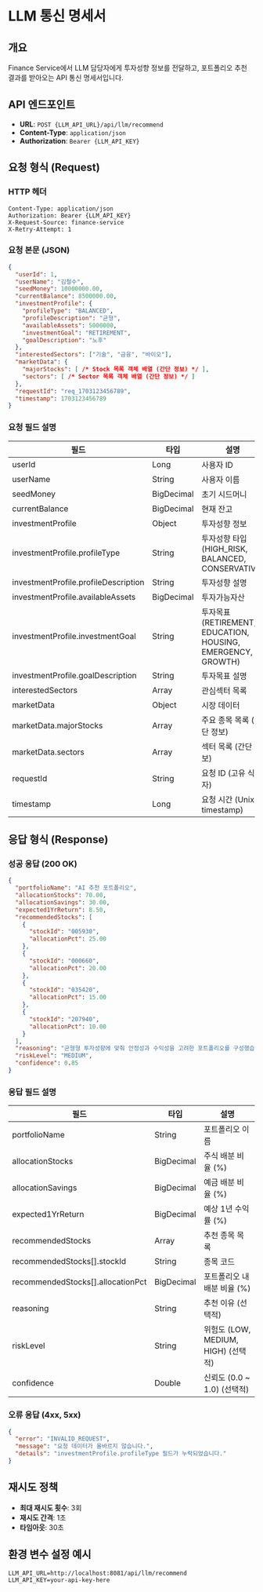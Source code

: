 # LLM 통신 명세서

## 개요
Finance Service에서 LLM 담당자에게 투자성향 정보를 전달하고, 포트폴리오 추천 결과를 받아오는 API 통신 명세서입니다.

## API 엔드포인트
- **URL**: `POST {LLM_API_URL}/api/llm/recommend`
- **Content-Type**: `application/json`
- **Authorization**: `Bearer {LLM_API_KEY}`

## 요청 형식 (Request)

### HTTP 헤더
```
Content-Type: application/json
Authorization: Bearer {LLM_API_KEY}
X-Request-Source: finance-service
X-Retry-Attempt: 1
```

### 요청 본문 (JSON)
```json
{
  "userId": 1,
  "userName": "김철수",
  "seedMoney": 10000000.00,
  "currentBalance": 8500000.00,
  "investmentProfile": {
    "profileType": "BALANCED",
    "profileDescription": "균형",
    "availableAssets": 5000000,
    "investmentGoal": "RETIREMENT",
    "goalDescription": "노후"
  },
  "interestedSectors": ["기술", "금융", "바이오"],
  "marketData": {
    "majorStocks": [ /* Stock 목록 객체 배열 (간단 정보) */ ],
    "sectors": [ /* Sector 목록 객체 배열 (간단 정보) */ ]
  },
  "requestId": "req_1703123456789",
  "timestamp": 1703123456789
}
```

### 요청 필드 설명
| 필드 | 타입 | 설명 |
|------|------|------|
| userId | Long | 사용자 ID |
| userName | String | 사용자 이름 |
| seedMoney | BigDecimal | 초기 시드머니 |
| currentBalance | BigDecimal | 현재 잔고 |
| investmentProfile | Object | 투자성향 정보 |
| investmentProfile.profileType | String | 투자성향 타입 (HIGH_RISK, BALANCED, CONSERVATIVE) |
| investmentProfile.profileDescription | String | 투자성향 설명 |
| investmentProfile.availableAssets | BigDecimal | 투자가능자산 |
| investmentProfile.investmentGoal | String | 투자목표 (RETIREMENT, EDUCATION, HOUSING, EMERGENCY, GROWTH) |
| investmentProfile.goalDescription | String | 투자목표 설명 |
| interestedSectors | Array | 관심섹터 목록 |
| marketData | Object | 시장 데이터 |
| marketData.majorStocks | Array | 주요 종목 목록 (간단 정보) |
| marketData.sectors | Array | 섹터 목록 (간단 정보) |
| requestId | String | 요청 ID (고유 식별자) |
| timestamp | Long | 요청 시간 (Unix timestamp) |

## 응답 형식 (Response)

### 성공 응답 (200 OK)
```json
{
  "portfolioName": "AI 추천 포트폴리오",
  "allocationStocks": 70.00,
  "allocationSavings": 30.00,
  "expected1YrReturn": 8.50,
  "recommendedStocks": [
    {
      "stockId": "005930",
      "allocationPct": 25.00
    },
    {
      "stockId": "000660",
      "allocationPct": 20.00
    },
    {
      "stockId": "035420",
      "allocationPct": 15.00
    },
    {
      "stockId": "207940",
      "allocationPct": 10.00
    }
  ],
  "reasoning": "균형형 투자성향에 맞춰 안정성과 수익성을 고려한 포트폴리오를 구성했습니다.",
  "riskLevel": "MEDIUM",
  "confidence": 0.85
}
```

### 응답 필드 설명
| 필드 | 타입 | 설명 |
|------|------|------|
| portfolioName | String | 포트폴리오 이름 |
| allocationStocks | BigDecimal | 주식 배분 비율 (%) |
| allocationSavings | BigDecimal | 예금 배분 비율 (%) |
| expected1YrReturn | BigDecimal | 예상 1년 수익률 (%) |
| recommendedStocks | Array | 추천 종목 목록 |
| recommendedStocks[].stockId | String | 종목 코드 |
| recommendedStocks[].allocationPct | BigDecimal | 포트폴리오 내 배분 비율 (%) |
| reasoning | String | 추천 이유 (선택적) |
| riskLevel | String | 위험도 (LOW, MEDIUM, HIGH) (선택적) |
| confidence | Double | 신뢰도 (0.0 ~ 1.0) (선택적) |

### 오류 응답 (4xx, 5xx)
```json
{
  "error": "INVALID_REQUEST",
  "message": "요청 데이터가 올바르지 않습니다.",
  "details": "investmentProfile.profileType 필드가 누락되었습니다."
}
```

## 재시도 정책
- **최대 재시도 횟수**: 3회
- **재시도 간격**: 1초
- **타임아웃**: 30초

## 환경 변수 설정 예시
```
LLM_API_URL=http://localhost:8081/api/llm/recommend
LLM_API_KEY=your-api-key-here
```

